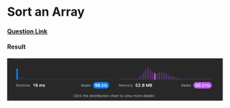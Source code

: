 # Sort an Array

#### [Question Link](https://leetcode.com/problems/sort-an-array/)

#### Result
![result](Result.png)